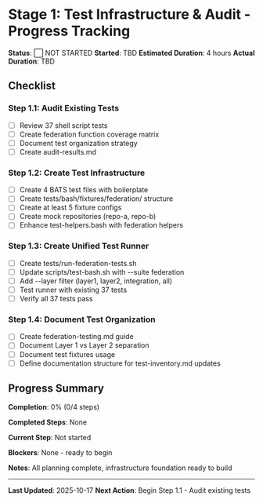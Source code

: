 # Stage 1: Test Infrastructure & Audit - Progress Tracking

**Status**: ⬜ NOT STARTED
**Started**: TBD
**Estimated Duration**: 4 hours
**Actual Duration**: TBD

## Checklist

### Step 1.1: Audit Existing Tests
- [ ] Review 37 shell script tests
- [ ] Create federation function coverage matrix
- [ ] Document test organization strategy
- [ ] Create audit-results.md

### Step 1.2: Create Test Infrastructure
- [ ] Create 4 BATS test files with boilerplate
- [ ] Create tests/bash/fixtures/federation/ structure
- [ ] Create at least 5 fixture configs
- [ ] Create mock repositories (repo-a, repo-b)
- [ ] Enhance test-helpers.bash with federation helpers

### Step 1.3: Create Unified Test Runner
- [ ] Create tests/run-federation-tests.sh
- [ ] Update scripts/test-bash.sh with --suite federation
- [ ] Add --layer filter (layer1, layer2, integration, all)
- [ ] Test runner with existing 37 tests
- [ ] Verify all 37 tests pass

### Step 1.4: Document Test Organization
- [ ] Create federation-testing.md guide
- [ ] Document Layer 1 vs Layer 2 separation
- [ ] Document test fixtures usage
- [ ] Define documentation structure for test-inventory.md updates

## Progress Summary

**Completion**: 0% (0/4 steps)

**Completed Steps**: None

**Current Step**: Not started

**Blockers**: None - ready to begin

**Notes**: All planning complete, infrastructure foundation ready to build

---

**Last Updated**: 2025-10-17
**Next Action**: Begin Step 1.1 - Audit existing tests
